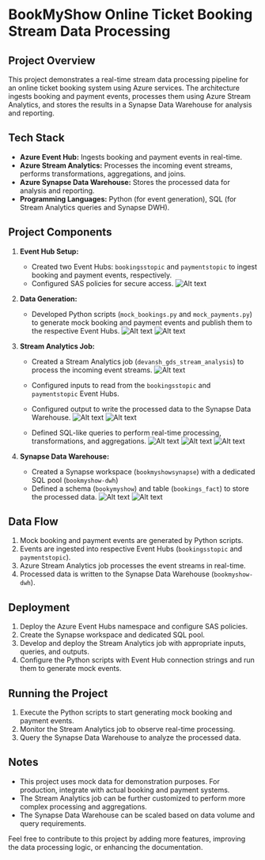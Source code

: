 # BookMyShow Online Ticket Booking Stream Data Processing

## Project Overview

This project demonstrates a real-time stream data processing pipeline for an online ticket booking system using Azure services. The architecture ingests booking and payment events, processes them using Azure Stream Analytics, and stores the results in a Synapse Data Warehouse for analysis and reporting.

## Tech Stack

* **Azure Event Hub:** Ingests booking and payment events in real-time.
* **Azure Stream Analytics:** Processes the incoming event streams, performs transformations, aggregations, and joins.
* **Azure Synapse Data Warehouse:** Stores the processed data for analysis and reporting.
* **Programming Languages:** Python (for event generation), SQL (for Stream Analytics queries and Synapse DWH).

## Project Components

1. **Event Hub Setup:**
    * Created two Event Hubs: `bookingsstopic` and `paymentstopic` to ingest booking and payment events, respectively.
    * Configured SAS policies for secure access.
![Alt text](snaps/create-events.PNG)

2. **Data Generation:**
    * Developed Python scripts (`mock_bookings.py` and `mock_payments.py`) to generate mock booking and payment events and publish them to the respective Event Hubs.
![Alt text](snaps/generate-booking-data.PNG)
![Alt text](snaps/generate-customer-data.PNG)

3. **Stream Analytics Job:**
    * Created a Stream Analytics job (`devansh_gds_stream_analysis`) to process the incoming event streams.
![Alt text](snaps/create-stream-analytics-job.PNG)
    * Configured inputs to read from the `bookingsstopic` and `paymentstopic` Event Hubs.
    * Configured output to write the processed data to the Synapse Data Warehouse.
![Alt text](snaps/stream-analytics-inputs.PNG)
![Alt text](snaps/stream-analytics-outputs.PNG)

    * Defined SQL-like queries to perform real-time processing, transformations, and aggregations.
![Alt text](snaps/transform-booking-stream-data.PNG)
![Alt text](snaps/transform-customer-stream-data.PNG)
![Alt text](snaps/join-streamin-booking-and-customer-data.PNG)
    

4. **Synapse Data Warehouse:**
    * Created a Synapse workspace (`bookmyshowsynapse`) with a dedicated SQL pool (`bookmyshow-dwh`)
    * Defined a schema (`bookymyshow`) and table (`bookings_fact`) to store the processed data.
![Alt text](snaps/check-synapse-tabl.PNG)
![Alt text](snaps/schema-table-in-dedicated-pool.PNG)

## Data Flow

1. Mock booking and payment events are generated by Python scripts.
2. Events are ingested into respective Event Hubs (`bookingsstopic` and `paymentstopic`).
3. Azure Stream Analytics job processes the event streams in real-time.
4. Processed data is written to the Synapse Data Warehouse (`bookmyshow-dwh`).

## Deployment

1. Deploy the Azure Event Hubs namespace and configure SAS policies.
2. Create the Synapse workspace and dedicated SQL pool.
3. Develop and deploy the Stream Analytics job with appropriate inputs, queries, and outputs.
4. Configure the Python scripts with Event Hub connection strings and run them to generate mock events.

## Running the Project

1. Execute the Python scripts to start generating mock booking and payment events.
2. Monitor the Stream Analytics job to observe real-time processing.
3. Query the Synapse Data Warehouse to analyze the processed data.

## Notes

* This project uses mock data for demonstration purposes. For production, integrate with actual booking and payment systems.
* The Stream Analytics job can be further customized to perform more complex processing and aggregations.
* The Synapse Data Warehouse can be scaled based on data volume and query requirements.

Feel free to contribute to this project by adding more features, improving the data processing logic, or enhancing the documentation.
